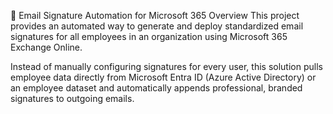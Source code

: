 📧 Email Signature Automation for Microsoft 365
Overview
This project provides an automated way to generate and deploy standardized email signatures for all employees in an organization using Microsoft 365 Exchange Online.

Instead of manually configuring signatures for every user, this solution pulls employee data directly from Microsoft Entra ID (Azure Active Directory) or an employee dataset and automatically appends professional, branded signatures to outgoing emails.
